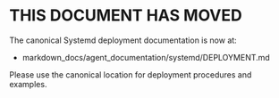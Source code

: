 <!-- MOVED_TO: markdown_docs/agent_documentation/systemd/DEPLOYMENT.md -->

# THIS DOCUMENT HAS MOVED

The canonical Systemd deployment documentation is now at:

- markdown_docs/agent_documentation/systemd/DEPLOYMENT.md

Please use the canonical location for deployment procedures and examples.

